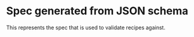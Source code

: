 # Spec generated from JSON schema

This represents the spec that is used to validate recipes against.


```{jsonschema} ../../boa/schemas/recipe.v1.json
```
